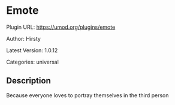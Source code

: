 # Emote

Plugin URL: https://umod.org/plugins/emote

Author: Hirsty

Latest Version: 1.0.12

Categories: universal

## Description

Because everyone loves to portray themselves in the third person
